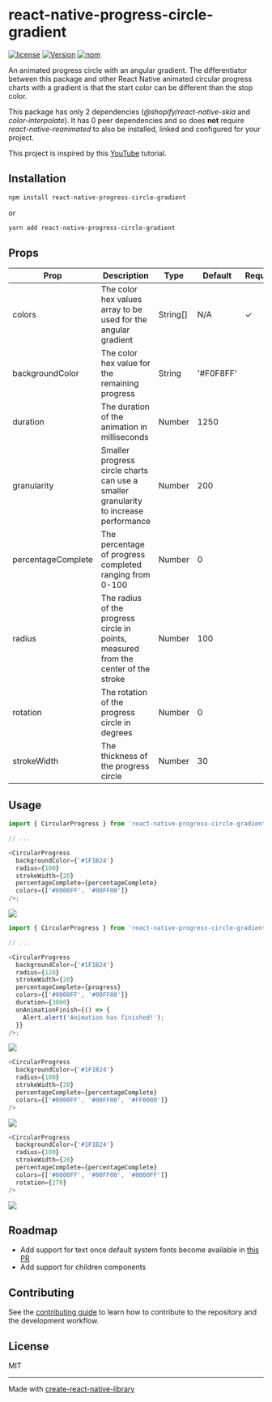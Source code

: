 # react-native-progress-circle-gradient

[![license](https://img.shields.io/github/license/mashape/apistatus.svg)]()
[![Version](https://img.shields.io/npm/v/react-native-progress-circle-gradient.svg)](https://www.npmjs.com/package/react-native-progress-circle-gradient)
[![npm](https://img.shields.io/npm/dt/react-native-progress-circle-gradient.svg)](https://www.npmjs.com/package/react-native-progress-circle-gradient)

An animated progress circle with an angular gradient. The differentiator between this package and other React Native animated circular progress charts with a gradient is that the start color can be different than the stop color.

This package has only 2 dependencies (_@shopify/react-native-skia_ and _color-interpolate_). It has 0 peer dependencies and so does **not** require _react-native-reanimated_ to also be installed, linked and configured for your project.

This project is inspired by this [YouTube](https://www.youtube.com/watch?v=7SCzL-XnfUU) tutorial.

## Installation

```sh
npm install react-native-progress-circle-gradient
```

or

```sh
yarn add react-native-progress-circle-gradient
```

## Props

| Prop               | Description                                                                          | Type     | Default   | Required |
| ------------------ | ------------------------------------------------------------------------------------ | -------- | --------- | -------- |
| colors             | The color hex values array to be used for the angular gradient                       | String[] | N/A       | ✓        |
| backgroundColor    | The color hex value for the remaining progress                                       | String   | '#F0F8FF' |          |
| duration           | The duration of the animation in milliseconds                                        | Number   | 1250      |          |
| granularity        | Smaller progress circle charts can use a smaller granularity to increase performance | Number   | 200       |          |
| percentageComplete | The percentage of progress completed ranging from 0-100                              | Number   | 0         |          |
| radius             | The radius of the progress circle in points, measured from the center of the stroke  | Number   | 100       |          |
| rotation           | The rotation of the progress circle in degrees                                       | Number   | 0         |          |
| strokeWidth        | The thickness of the progress circle                                                 | Number   | 30        |          |

## Usage

```js
import { CircularProgress } from 'react-native-progress-circle-gradient';

// ...

<CircularProgress
  backgroundColor={'#1F1B24'}
  radius={100}
  strokeWidth={20}
  percentageComplete={percentageComplete}
  colors={['#0000FF', '#00FF00']}
/>;
```

![](https://github.com/derekrsargent/react-native-progress-circle-gradient/blob/main/example/assets/example1.gif)

```js
import { CircularProgress } from 'react-native-progress-circle-gradient';

// ...

<CircularProgress
  backgroundColor={'#1F1B24'}
  radius={128}
  strokeWidth={20}
  percentageComplete={progress}
  colors={['#0000FF', '#00FF00']}
  duration={3000}
  onAnimationFinish={() => {
    Alert.alert('Animation has finished!');
  }}
/>;
```

![](https://github.com/derekrsargent/react-native-progress-circle-gradient/blob/main/example/assets/example6.gif)

```js
<CircularProgress
  backgroundColor={'#1F1B24'}
  radius={100}
  strokeWidth={20}
  percentageComplete={percentageComplete}
  colors={['#0000FF', '#00FF00', '#FF0000']}
/>
```

![](https://github.com/derekrsargent/react-native-progress-circle-gradient/blob/main/example/assets/example5.gif)

```js
<CircularProgress
  backgroundColor={'#1F1B24'}
  radius={100}
  strokeWidth={20}
  percentageComplete={percentageComplete}
  colors={['#0000FF', '#00FF00', '#0000FF']}
  rotation={270}
/>
```

![](https://github.com/derekrsargent/react-native-progress-circle-gradient/blob/main/example/assets/example3.gif)

## Roadmap

- Add support for text once default system fonts become available in [this PR](https://github.com/Shopify/react-native-skia/issues/1249)
- Add support for children components

## Contributing

See the [contributing guide](CONTRIBUTING.md) to learn how to contribute to the repository and the development workflow.

## License

MIT

---

Made with [create-react-native-library](https://github.com/callstack/react-native-builder-bob)
